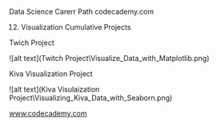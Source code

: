 Data Science Carerr Path codecademy.com

12. Visualization Cumulative Projects

Twich Project

![alt text](Twitch Project\Visualize_Data_with_Matplotlib.png)

Kiva Visualization Project

![alt text](Kiva Visulaization Project\Visualizing_Kiva_Data_with_Seaborn.png)

www.codecademy.com

